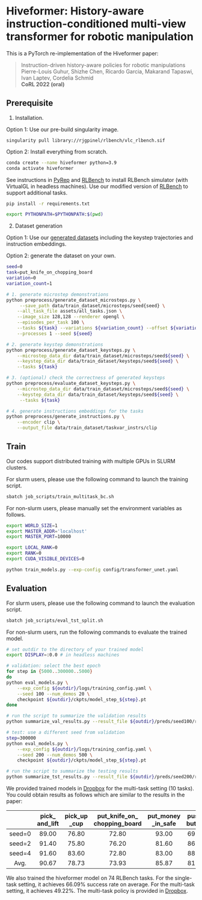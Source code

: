 # Hiveformer: History-aware instruction-conditioned multi-view transformer for robotic manipulation

This is a PyTorch re-implementation of the Hiveformer paper:
> Instruction-driven history-aware policies for robotic manipulations  
> Pierre-Louis Guhur, Shizhe Chen, Ricardo Garcia, Makarand Tapaswi, Ivan Laptev, Cordelia Schmid  
> **CoRL 2022 (oral)**


## Prerequisite

1. Installation. 

Option 1: Use our pre-build singularity image.
```
singularity pull library://rjgpinel/rlbench/vlc_rlbench.sif
```

Option 2: Install everything from scratch.
```bash
conda create --name hiveformer python=3.9
conda activate hiveformer
```

See instructions in [PyRep](https://github.com/stepjam/PyRep) and [RLBench](https://github.com/stepjam/RLBench) to install RLBench simulator (with VirtualGL in headless machines). Use our modified version of [RLBench](https://github.com/rjgpinel/RLBench) to support additional tasks.

```bash
pip install -r requirements.txt

export PYTHONPATH=$PYTHONPATH:$(pwd)
```


2. Dataset generation

Option 1: Use our [generated datasets](https://www.dropbox.com/s/zrth410b4voi4ut/train_dataset.tar.gz?dl=0) including the keystep trajectories and instruction embeddings.

Option 2: generate the dataset on your own.
```bash
seed=0
task=put_knife_on_chopping_board
variation=0
variation_count=1

# 1. generate microstep demonstrations
python preprocess/generate_dataset_microsteps.py \
     --save_path data/train_dataset/microsteps/seed{seed} \
    --all_task_file assets/all_tasks.json \
    --image_size 128,128 --renderer opengl \
    --episodes_per_task 100 \
    --tasks ${task} --variations ${variation_count} --offset ${variation} \
    --processes 1 --seed ${seed} 

# 2. generate keystep demonstrations
python preprocess/generate_dataset_keysteps.py \
    --microstep_data_dir data/train_dataset/microsteps/seed${seed} \
    --keystep_data_dir data/train_dataset/keysteps/seed${seed} \
    --tasks ${task}

# 3. (optional) check the correctness of generated keysteps
python preprocess/evaluate_dataset_keysteps.py \
    --microstep_data_dir data/train_dataset/microsteps/seed${seed} \
    --keystep_data_dir data/train_dataset/keysteps/seed${seed} \
     --tasks ${task}

# 4. generate instructions embeddings for the tasks
python preprocess/generate_instructions.py \
    --encoder clip \
    --output_file data/train_dataset/taskvar_instrs/clip
```



## Train

Our codes support distributed training with multiple GPUs in SLURM clusters.

For slurm users, please use the following command to launch the training script.
```bash
sbatch job_scripts/train_multitask_bc.sh
```

For non-slurm users, please manually set the environment variables as follows.

```bash
export WORLD_SIZE=1
export MASTER_ADDR='localhost'
export MASTER_PORT=10000

export LOCAL_RANK=0 
export RANK=0
export CUDA_VISIBLE_DEVICES=0

python train_models.py --exp-config config/transformer_unet.yaml
```



## Evaluation

For slurm users, please use the following command to launch the evaluation script.
```bash
sbatch job_scripts/eval_tst_split.sh
```

For non-slurm users, run the following commands to evaluate the trained model.

```bash
# set outdir to the directory of your trained model
export DISPLAY=:0.0 # in headless machines

# validation: select the best epoch
for step in {5000..300000..5000}
do
python eval_models.py \
    --exp_config ${outdir}/logs/training_config.yaml \
    --seed 100 --num_demos 20 \
    checkpoint ${outdir}/ckpts/model_step_${step}.pt
done

# run the script to summarize the validation results
python summarize_val_results.py --result_file ${outdir}/preds/seed100/results.jsonl

# test: use a different seed from validation
step=300000
python eval_models.py \
    --exp_config ${outdir}/logs/training_config.yaml \
    --seed 200 --num_demos 500 \
    checkpoint ${outdir}/ckpts/model_step_${step}.pt

# run the script to summarize the testing results
python summarize_tst_results.py --result_file ${outdir}/preds/seed200/results.jsonl
```

We provided trained models in [Dropbox](https://www.dropbox.com/s/o4na7namn1ujhng/transformer_unet%2Bgripper_attn_multi32_300k.tar.gz?dl=0) for the multi-task setting (10 tasks).
You could obtain results as follows which are similar to the results in the paper:

|        | pick_ and_lift | pick_up _cup | put_knife_on_ chopping_board | put_money _in_safe | push_ button | reach_ target | slide_block _to_target | stack _wine | take_money _out_safe | take_umbrella_out_ of_umbrella_stand |  Avg. |
|:------:|:--------------:|:------------:|:----------------------------:|:------------------:|:------------:|:-------------:|:----------------------:|:-----------:|:--------------------:|:------------------------------------:|:-----:|
| seed=0 |      89.00     |     76.80    |             72.80            |        93.00       |     69.60    |     100.00    |          74.20         |    87.20    |         73.20        |                 89.80                | 82.56 |
| seed=2 |      91.40     |     75.80    |             76.20            |        81.60       |     86.60    |     100.00    |          85.00         |    89.00    |         72.80        |                 79.60                | 83.80 |
| seed=4 |      91.60     |     83.60    |             72.80            |        83.00       |     88.40    |     100.00    |          57.80         |    83.20    |         69.60        |                 89.60                | 81.96 |
|  Avg.  |      90.67     |     78.73    |             73.93            |        85.87       |     81.53    |     100.00    |          72.33         |    86.47    |         71.87        |                 86.33                | 82.77 |


We also trained the hiveformer model on 74 RLBench tasks.
For the single-task setting, it achieves 66.09% success rate on average.
For the multi-task setting, it achieves 49.22%. The multi-task policy is provided in [Dropbox](https://www.dropbox.com/sh/fwxtojgiusv8v82/AABQkDczpBOZYKp2tp1q1gMja?dl=0).

